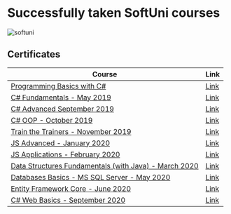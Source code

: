 # Successfully taken SoftUni courses 

![softuni](https://user-images.githubusercontent.com/42092212/95587214-70b99400-0a4a-11eb-9899-63d027ee54bd.png)

**<h2>Certificates</h2>**

|**Course**|**Link**| 
|---|---|
|<a href="https://softuni.bg/trainings/2073/programming-basics-with-csharp-september-2018" > Programming Basics with C# </a>   | <a href="https://softuni.bg/certificates/details/59017/2085b1a5"> Link</a> |
<a href="https://softuni.bg/trainings/2363/csharp-fundamentals-may-2019" > C# Fundamentals - May 2019  </a>   | <a href="https://softuni.bg/certificates/details/69271/05d3f3ed"> Link</a> |
<a href="https://softuni.bg/trainings/2444/csharp-advanced-september-2019" > C# Advanced September 2019  </a>   | <a href="https://softuni.bg/certificates/details/72170/bb403890"> Link</a> |
<a href="https://softuni.bg/trainings/2453/csharp-oop-october-2019" > C# OOP - October 2019  </a>   | <a href="https://softuni.bg/certificates/details/75329/0e8b5e99"> Link</a> |
<a href="https://softuni.bg/trainings/2615/train-the-trainers-november-2019" > Train the Trainers - November 2019  </a>   | <a href="https://softuni.bg/certificates/details/72758/fc0acea4"> Link</a> |
<a href="https://softuni.bg/trainings/2609/js-advanced-january-2020" > JS Advanced - January 2020 </a> | <a href="https://softuni.bg/certificates/details/76439/0732ba16"> Link</a> |
<a href="https://softuni.bg/trainings/2610/js-applications-february-2020" > JS Applications - February 2020 </a> | <a href="https://softuni.bg/certificates/details/80446/2b2142b5"> Link</a> |
<a href="https://softuni.bg/trainings/2812/data-structures-fundamentals-with-java-march-2020" > Data Structures Fundamentals (with Java) - March 2020 </a> | <a href="https://softuni.bg/certificates/details/79570/aff36f0e"> Link</a> |
<a href="https://softuni.bg/trainings/2988/databases-basics-ms-sql-server-may-2020/internal" > Databases Basics - MS SQL Server - May 2020 </a>  | <a href="https://softuni.bg/certificates/details/82856/242dd565"> Link</a> |
<a href="https://softuni.bg/trainings/2843/entity-framework-core-june-2020" > Entity Framework Core - June 2020 </a>  | <a href="https://softuni.bg/certificates/details/86487/0df70b8e"> Link</a> |
<a href="https://softuni.bg/trainings/3164/csharp-web-basics-september-2020" > C# Web Basics - September 2020 </a>  | <a href="https://softuni.bg/certificates/details/90988/4ee4f0b8"> Link</a> |
